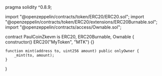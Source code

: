 pragma solidity ^0.8.9;

import "@openzeppelin/contracts/token/ERC20/ERC20.sol";
import "@openzeppelin/contracts/token/ERC20/extensions/ERC20Burnable.sol";
import "@openzeppelin/contracts/access/Ownable.sol";

contract PaulCoinZkevm is ERC20, ERC20Burnable, Ownable {
constructor() ERC20("MyToken", "MTK") {}

    function mint(address to, uint256 amount) public onlyOwner {
        _mint(to, amount);
    }

}
